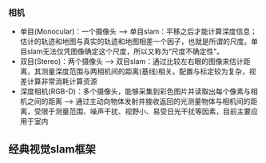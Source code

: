 ### 相机
- 单目(Monocular)：一个摄像头 --> 单目slam：平移之后才能计算深度信息；估计的轨迹和地图与真实的轨迹和地图相差一个因子，也就是所谓的尺度。单目slam无法仅凭图像确定这个尺度，所以又称为“尺度不确定性”。
- 双目(Stereo)：两个摄像头 --> 双目slam：通过比较左右眼的图像来估计距离，其测量深度范围与两相机间的距离(基线)相关。配置与标定较为复杂，视差计算非常消耗计算资源
- 深度相机(RGB-D)：多个摄像头，能够采集到彩色图片并读取出每个像素与相机之间的距离 --> 通过主动向物体发射并接收返回的光测量物体与相机间的距离，受限于测量范围、噪声干扰、视野小、易受日光干扰等因素，目前主要应用于室内

## 经典视觉slam框架


